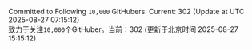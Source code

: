Committed to Following `10,000` GitHubers. Current: <!-- FOLLOWING_COUNT -->302<!-- FOLLOWING_COUNT --> (Update at UTC <!-- LAST_UPDATED -->2025-08-27 07:15:12<!-- LAST_UPDATED -->)<br>
致力于关注`10,000`个GitHuber。当前：<!-- FOLLOWING_COUNT -->302<!-- FOLLOWING_COUNT --> (更新于北京时间 <!-- LAST_UPDATED_CST -->2025-08-27 15:15:12<!-- LAST_UPDATED_CST -->)
